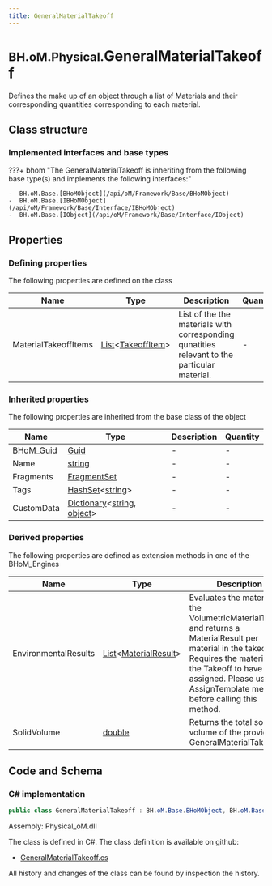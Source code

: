 ```yaml
---
title: GeneralMaterialTakeoff
---
```


# <small>BH.oM.Physical.</small>**GeneralMaterialTakeoff**

Defines the make up of an object through a list of Materials and their corresponding quantities corresponding to each material.

## Class structure

### Implemented interfaces and base types

???+ bhom "The GeneralMaterialTakeoff is inheriting from the following base type(s) and implements the following interfaces:"

    -  BH.oM.Base.[BHoMObject](/api/oM/Framework/Base/BHoMObject)
    -  BH.oM.Base.[IBHoMObject](/api/oM/Framework/Base/Interface/IBHoMObject)
    -  BH.oM.Base.[IObject](/api/oM/Framework/Base/Interface/IObject)


## Properties



### Defining properties

The following properties are defined on the class

| Name             | Type             | Description      | Quantity         |
|------------------|------------------|------------------|------------------|
| MaterialTakeoffItems | [List](https://learn.microsoft.com/en-us/dotnet/api/System.Collections.Generic.List-1?view=netstandard-2.0)&lt;[TakeoffItem](/api/oM/Physical/Physical/Materials/TakeoffItem)&gt; | List of the the materials with corresponding qunatities relevant to the particular material. | - |


### Inherited properties
The following properties are inherited from the base class of the object

| Name             | Type             | Description      | Quantity         |
|------------------|------------------|------------------|------------------|
| BHoM_Guid | [Guid](https://learn.microsoft.com/en-us/dotnet/api/System.Guid?view=netstandard-2.0) | - | - |
| Name | [string](https://learn.microsoft.com/en-us/dotnet/api/System.String?view=netstandard-2.0) | - | - |
| Fragments | [FragmentSet](/api/oM/Framework/Base/FragmentSet) | - | - |
| Tags | [HashSet](https://learn.microsoft.com/en-us/dotnet/api/System.Collections.Generic.HashSet-1?view=netstandard-2.0)&lt;[string](https://learn.microsoft.com/en-us/dotnet/api/System.String?view=netstandard-2.0)&gt; | - | - |
| CustomData | [Dictionary](https://learn.microsoft.com/en-us/dotnet/api/System.Collections.Generic.Dictionary-2?view=netstandard-2.0)&lt;[string](https://learn.microsoft.com/en-us/dotnet/api/System.String?view=netstandard-2.0), [object](https://learn.microsoft.com/en-us/dotnet/api/System.Object?view=netstandard-2.0)&gt; | - | - |


### Derived properties

The following properties are defined as extension methods in one of the BHoM_Engines

| Name             | Type             | Description      | Quantity         | Engine           |
|------------------|------------------|------------------|------------------|------------------|
| EnvironmentalResults | [List](https://learn.microsoft.com/en-us/dotnet/api/System.Collections.Generic.List-1?view=netstandard-2.0)&lt;[MaterialResult](/api/oM/Analytical/LifeCycleAssessment/Results/MaterialResults/MaterialResult)&gt; | Evaluates the materials in the VolumetricMaterialTakeoff and returns a MaterialResult per material in the takeoff. Requires the materials in the Takeoff to have EPDs assigned. Please use the AssignTemplate methods before calling this method. | - | LifeCycleAssessment_Engine |
| SolidVolume | [double](https://learn.microsoft.com/en-us/dotnet/api/System.Double?view=netstandard-2.0) | Returns the total solid volume of the provided GeneralMaterialTakeoff. | [Volume](/api/oM/Dimensional/Quantities/Attributes/Volume) [m³] | Matter_Engine |


## Code and Schema

### C# implementation

``` C# title="C#"
public class GeneralMaterialTakeoff : BH.oM.Base.BHoMObject, BH.oM.Base.IBHoMObject, BH.oM.Base.IObject
```

Assembly: Physical_oM.dll

The class is defined in C#. The class definition is available on github:

- [GeneralMaterialTakeoff.cs](https://github.com/BHoM/BHoM/blob/develop/Physical_oM/Materials\GeneralMaterialTakeoff.cs)

All history and changes of the class can be found by inspection the history.
